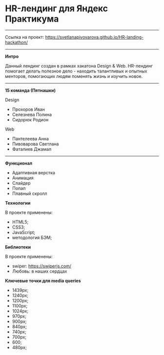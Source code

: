 # HR-лендинг для Яндекс Практикума
------
Ссылка на проект: https://svetlanapivovarova.github.io/HR-landing-hackathon/
______

**Интро**

Данный лендинг создан в рамках хакатона Design & Web. HR-лендинг помогает делать полезное дело - находить талантливых и опытных менторов, помогающих людям поменять жизнь и изучить новое.
______

**15 команда (Пятнашки)**

Design  
* Прохоров Иван
* Селезнева Полина
* Сидорюк Родион

Web
* Пантелеева Анна
* Пивоварова Светлана
* Фаталиев Джамал
______

**Функционал**  

* Адаптивная верстка  
* Анимация  
* Слайдер  
* Попап  
* Плавный скролл

**Технологии**

В проекте применены:
* HTML5;
* CSS3;
* JavaScript;
* методология БЭМ;

**Библиотеки**

В проекте применены:
* swiper: https://swiperjs.com/
* Любовь: в наших сердцах

**Ключевые точки для media queries**
* 1439px;
* 1240px;
* 1200px;
* 1100px;
* 1024px;
* 970px;
* 900px;
* 840px;
* 740px;
* 700px;
* 600;
* 480px;